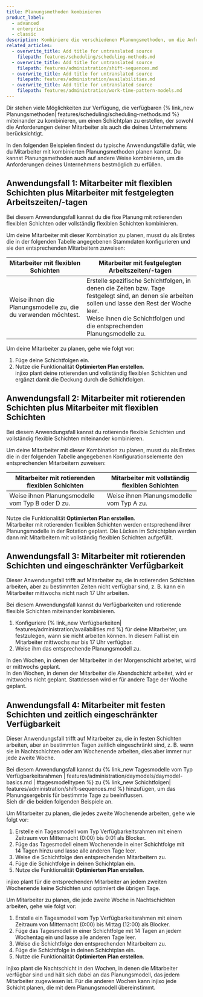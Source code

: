 ```yaml
---
title: Planungsmethoden kombinieren
product_label:
  - advanced
  - enterprise
  - classic
description: Kombiniere die verschiedenen Planungsmethoden, um die Anforderungen deines Unternehmens zu erfüllen.
related_articles:
  - overwrite_title: Add title for untranslated source
    filepath: features/scheduling/scheduling-methods.md
  - overwrite_title: Add title for untranslated source
    filepath: features/administration/shift-sequences.md
  - overwrite_title: Add title for untranslated source
    filepath: features/administration/availabilities.md
  - overwrite_title: Add title for untranslated source
    filepath: features/administration/work-time-pattern-models.md
---
```


Dir stehen viele Möglichkeiten zur Verfügung, die verfügbaren {% link_new Planungsmethoden| features/scheduling/scheduling-methods.md %} miteinander zu kombinieren, um einen Schichtplan zu erstellen, der sowohl die Anforderungen deiner Mitarbeiter als auch die deines Unternehmens berücksichtigt.

In den folgenden Beispielen findest du typische Anwendungsfälle dafür, wie du Mitarbeiter mit kombinierten Planungsmethoden planen kannst. Du kannst Planungsmethoden auch auf andere Weise kombinieren, um die Anforderungen deines Unternehmens bestmöglich zu erfüllen.

## Anwendungsfall 1: Mitarbeiter mit flexiblen Schichten plus Mitarbeiter mit festgelegten Arbeitszeiten/-tagen

Bei diesem Anwendungsfall kannst du die fixe Planung mit rotierenden flexiblen Schichten oder vollständig flexiblen Schichten kombinieren.

Um deine Mitarbeiter mit dieser Kombination zu planen, musst du als Erstes die in der folgenden Tabelle angegebenen Stammdaten konfigurieren und sie den entsprechenden Mitarbeitern zuweisen:

| Mitarbeiter mit flexiblen Schichten                            | Mitarbeiter mit festgelegten Arbeitszeiten/-tagen                                                                                                                                                                              |
| -------------------------------------------------------------- | ------------------------------------------------------------------------------------------------------------------------------------------------------------------------------------------------------------------------------ |
| Weise ihnen die Planungsmodelle zu, die du verwenden möchtest. | Erstelle spezifische Schichtfolgen, in denen die Zeiten bzw. Tage festgelegt sind, an denen sie arbeiten sollen und lasse den Rest der Woche leer.<br>Weise ihnen die Schichtfolgen und die entsprechenden Planungsmodelle zu. |

Um deine Mitarbeiter zu planen, gehe wie folgt vor:

1. Füge deine Schichtfolgen ein.
2. Nutze die Funktionalität **Optimierten Plan erstellen**.<br>injixo plant deine rotierenden und vollständig flexiblen Schichten und ergänzt damit die Deckung durch die Schichtfolgen.

## Anwendungsfall 2: Mitarbeiter mit rotierenden Schichten plus Mitarbeiter mit flexiblen Schichten

Bei diesem Anwendungsfall kannst du rotierende flexible Schichten und vollständig flexible Schichten miteinander kombinieren.

Um deine Mitarbeiter mit dieser Kombination zu planen, musst du als Erstes die in der folgenden Tabelle angegebenen Konfigurationselemente den entsprechenden Mitarbeitern zuweisen:

| Mitarbeiter mit rotierenden flexiblen Schichten  | Mitarbeiter mit vollständig flexiblen Schichten |
| ------------------------------------------------ | ----------------------------------------------- |
| Weise ihnen Planungsmodelle vom Typ B oder D zu. | Weise ihnen Planungsmodelle vom Typ A zu.       |

Nutze die Funktionalität **Optimierten Plan erstellen**.<br>Mitarbeiter mit rotierenden flexiblen Schichten werden entsprechend ihrer Planungsmodelle in der Rotation geplant. Die Lücken im Schichtplan werden dann mit Mitarbeitern mit vollständig flexiblen Schichten aufgefüllt.

## Anwendungsfall 3: Mitarbeiter mit rotierenden Schichten und eingeschränkter Verfügbarkeit

Dieser Anwendungsfall trifft auf Mitarbeiter zu, die in rotierenden Schichten arbeiten, aber zu bestimmten Zeiten nicht verfügbar sind, z.&nbsp;B. kann ein Mitarbeiter mittwochs nicht nach 17&nbsp;Uhr arbeiten.

Bei diesem Anwendungsfall kannst du Verfügbarkeiten und rotierende flexible Schichten miteinander kombinieren.

1. Konfiguriere {% link_new Verfügbarkeiten| features/administration/availabilities.md %} für deine Mitarbeiter, um festzulegen, wann sie nicht arbeiten können. In diesem Fall ist ein Mitarbeiter mittwochs nur bis 17&nbsp;Uhr verfügbar.
2. Weise ihm das entsprechende Planungsmodell zu.

In den Wochen, in denen der Mitarbeiter in der Morgenschicht arbeitet, wird er mittwochs geplant.<br>In den Wochen, in denen der Mitarbeiter die Abendschicht arbeitet, wird er mittwochs nicht geplant. Stattdessen wird er für andere Tage der Woche geplant.

## Anwendungsfall 4: Mitarbeiter mit festen Schichten und zeitlich eingeschränkter Verfügbarkeit

Dieser Anwendungsfall trifft auf Mitarbeiter zu, die in festen Schichten arbeiten, aber an bestimmten Tagen zeitlich eingeschränkt sind, z.&nbsp;B. wenn sie in Nachtschichten oder am Wochenende arbeiten, dies aber immer nur jede zweite Woche.

Bei diesem Anwendungsfall kannst du {% link_new Tagesmodelle vom Typ Verfügbarkeitsrahmen | features/administration/daymodels/daymodel-basics.md | #tagesmodelltypen %} zu {% link_new Schichtfolgen| features/administration/shift-sequences.md %} hinzufügen, um das Planungsergebnis für bestimmte Tage zu beeinflussen.<br>Sieh dir die beiden folgenden Beispiele an.

Um Mitarbeiter zu planen, die jedes zweite Wochenende arbeiten, gehe wie folgt vor:

1. Erstelle ein Tagesmodell vom Typ Verfügbarkeitsrahmen mit einem Zeitraum von Mitternacht (0:00) bis 0:01 als Blocker.
2. Füge das Tagesmodell einem Wochenende in einer Schichtfolge mit 14&nbsp;Tagen hinzu und lasse alle anderen Tage leer.
3. Weise die Schichtfolge den entsprechenden Mitarbeitern zu.
4. Füge die Schichtfolge in deinen Schichtplan ein.
5. Nutze die Funktionalität **Optimierten Plan erstellen**.

injixo plant für die entsprechenden Mitarbeiter an jedem zweiten Wochenende keine Schichten und optimiert die übrigen Tage.

Um Mitarbeiter zu planen, die jede zweite Woche in Nachtschichten arbeiten, gehe wie folgt vor:

1. Erstelle ein Tagesmodell vom Typ Verfügbarkeitsrahmen mit einem Zeitraum von Mitternacht (0:00) bis Mittag (12:00) als Blocker.
2. Füge das Tagesmodell in einer Schichtfolge mit 14&nbsp;Tagen an jedem Wochentag ein und lasse alle anderen Tage leer.
3. Weise die Schichtfolge den entsprechenden Mitarbeitern zu.
4. Füge die Schichtfolge in deinen Schichtplan ein.
5. Nutze die Funktionalität **Optimierten Plan erstellen**.

injixo plant die Nachtschicht in den Wochen, in denen die Mitarbeiter verfügbar sind und hält sich dabei an das Planungsmodell, das jedem Mitarbeiter zugewiesen ist. Für die anderen Wochen kann injixo jede Schicht planen, die mit dem Planungsmodell übereinstimmt.

